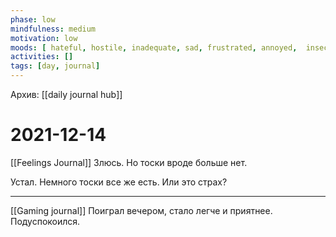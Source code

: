 ```yaml
---
phase: low
mindfulness: medium
motivation: low
moods: [ hateful, hostile, inadequate, sad, frustrated, annoyed,  insecure, inferior, irritated, worried]
activities: []
tags: [day, journal]
---
```

Архив: [[daily journal hub]]
# 2021-12-14
[[Feelings Journal]]
Злюсь.
Но тоски вроде больше нет.

Устал. Немного тоски все же есть. Или это страх?

 ***
 [[Gaming journal]]
 Поиграл вечером, стало легче и приятнее. Подуспокоился. 